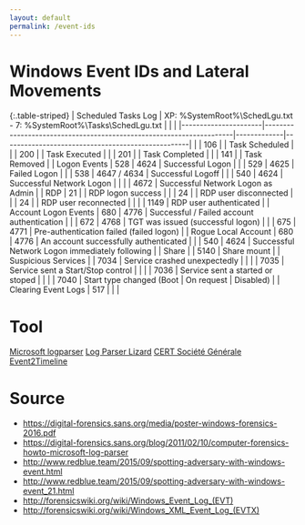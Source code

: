 ```yaml
---
layout: default
permalink: /event-ids
---
```


# Windows Event IDs and Lateral Movements 

{:.table-striped}
| Scheduled Tasks Log  | XP: %SystemRoot%\SchedLgu.txt - 7: %SystemRoot%\Tasks\SchedLgu.txt  |             |                                                   |
|----------------------|---------------------------------------------------------------------|-------------|---------------------------------------------------|
|                      | 106                                                                 |             | Task Scheduled                                    |
|                      | 200                                                                 |             | Task Executed                                     |
|                      | 201                                                                 |             | Task Completed                                    |
|                      | 141                                                                 |             | Task Removed                                      |
| Logon Events         | 528                                                                 | 4624        | Successful Logon                                  |
|                      | 529                                                                 | 4625        | Failed Logon                                      |
|                      | 538                                                                 | 4647 / 4634 | Successful Logoff                                 |
|                      | 540                                                                 | 4624        | Successful Network Logon                          |
|                      |                                                                     | 4672        | Successful Network Logon as Admin                 |
| RDP                  | 21                                                                  |             | RDP logon success                                 |
|                      | 24                                                                  |             | RDP user disconnected                             |
|                      | 24                                                                  |             | RDP user reconnected                              |
|                      |                                                                     | 1149        | RDP user authenticated                            |
| Account Logon Events | 680                                                                 | 4776        | Successful / Failed account authentication        |
|                      | 672                                                                 | 4768        | TGT was issued (successful logon)                 |
|                      | 675                                                                 | 4771        | Pre-authentication failed (failed logon)          |
| Rogue Local Account  | 680                                                                 | 4776        | An account successfully authenticated             |
|                      | 540                                                                 | 4624        | Successful Network Logon immediately following    |
| Share                |                                                                     | 5140        | Share mount                                       |
| Suspicious Services  |                                                                     | 7034        | Service crashed unexpectedly                      |
|                      |                                                                     | 7035        | Service sent a Start/Stop control                 |
|                      |                                                                     | 7036        | Service sent a started or stoped                  |
|                      |                                                                     | 7040        | Start type changed (Boot | On request | Disabled) |
| Clearing Event Logs  | 517                                                                 |             |                                                   |

# Tool

[Microsoft logparser](https://www.microsoft.com/en-us/download/details.aspx?id=24659)
[Log Parser Lizard](http://www.lizard-labs.com/log_parser_lizard.aspx)
[CERT Société Générale Event2Timeline](https://github.com/certsocietegenerale/event2timeline)

# Source

* <https://digital-forensics.sans.org/media/poster-windows-forensics-2016.pdf>
* <https://digital-forensics.sans.org/blog/2011/02/10/computer-forensics-howto-microsoft-log-parser>
* <http://www.redblue.team/2015/09/spotting-adversary-with-windows-event.html>
* <http://www.redblue.team/2015/09/spotting-adversary-with-windows-event_21.html>
* <http://forensicswiki.org/wiki/Windows_Event_Log_(EVT)>
* <http://forensicswiki.org/wiki/Windows_XML_Event_Log_(EVTX)>